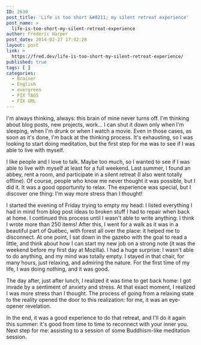 ```yaml
---
ID: 2630
post_title: 'Life is too short &#8211; my silent retreat experience'
post_name: >
  life-is-too-short-my-silent-retreat-experience
author: Frédéric Harper
post_date: 2014-02-27 17:42:28
layout: post
link: >
  https://fred.dev/life-is-too-short-my-silent-retreat-experience/
published: true
tags: [ ]
categories:
  - Brainer
  - English
  - evergreen
  - FIX TAGS
  - FIX URL
---
```

I'm always thinking, always: this brain of mine never turns off. I'm thinking about blog posts, new projects, work... I can shut it down only when I'm sleeping, when I'm drunk or when I watch a movie. Even in those cases, as soon as it's done, I'm back at the thinking process. It's exhausting, so I was looking to start doing meditation, but the first step for me was to see if I was able to live with myself.

I like people and I love to talk. Maybe too much, so I wanted to see if I was able to live with myself at least for a full weekend. Last summer, I found an abbey, rent a room, and participate in a silent retreat (I also went totally offline). Of course, people who know me never thought it was possible, but I did it. It was a good opportunity to relax. The experience was special, but I discover one thing: I'm way more stress than I thought!

I started the evening of Friday trying to empty my head: I listed everything I had in mind from blog post ideas to broken stuff I had to repair when back at home. I continued this process until I wasn't able to write anything: I think I wrote more than 250 items! After this, I went for a walk as it was in a beautiful part of Québec, with forest all over the place: it helped me to disconnect. At one point, I sat down in the gazebo with the goal to read a little, and think about how I can start my new job on a strong note (it was the weekend before my first day at Mozilla). I had a huge surprise: I wasn't able to do anything, and my mind was totally empty. I stayed in that chair, for many hours, just relaxing, and admiring the nature. For the first time of my life, I was doing nothing, and it was good.

The day after, just after lunch, I realized it was time to get back home: I got invade by a sentiment of anxiety and stress. At that exact moment, I realized I was more stress than I thought. The process of going from a relaxing state to the reality opened the door to this realization: for me, it was an eye-opener revelation.

In the end, it was a good experience to do that retreat, and I'll do it again this summer: it's good from time to time to reconnect with your inner you. Next step for me: assisting to a session of some Buddhism-like meditation session.